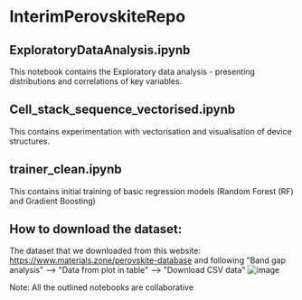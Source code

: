 # InterimPerovskiteRepo

## ExploratoryDataAnalysis.ipynb 
This notebook contains the Exploratory data analysis - presenting distributions and correlations of key variables.

## Cell_stack_sequence_vectorised.ipynb
This contains experimentation with vectorisation and visualisation of device structures.

## trainer_clean.ipynb
This contains initial training of basic regression models (Random Forest (RF) and Gradient Boosting)

## How to download the dataset:
 The dataset that we downloaded from this website: https://www.materials.zone/perovskite-database and following "Band gap analysis" --> "Data from plot in table" --> "Download CSV data" ![image](https://github.com/user-attachments/assets/9b6b56e5-4b2f-4569-b4fe-9972590d2d01)


Note: All the outlined notebooks are collaborative
